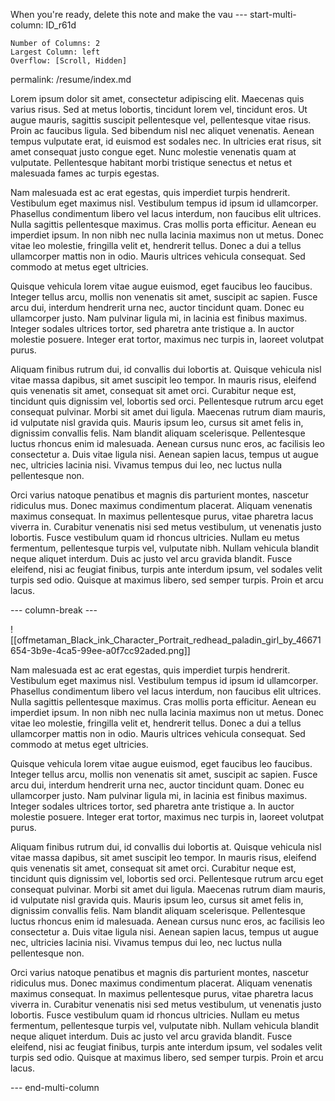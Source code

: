 

 
When you're ready, delete this note and make the vau
--- start-multi-column: ID_r61d
```column-settings
Number of Columns: 2
Largest Column: left
Overflow: [Scroll, Hidden]
```


permalink: /resume/index.md


Lorem ipsum dolor sit amet, consectetur adipiscing elit. Maecenas quis varius risus. Sed at metus lobortis, tincidunt lorem vel, tincidunt eros. Ut augue mauris, sagittis suscipit pellentesque vel, pellentesque vitae risus. Proin ac faucibus ligula. Sed bibendum nisl nec aliquet venenatis. Aenean tempus vulputate erat, id euismod est sodales nec. In ultricies erat risus, sit amet consequat justo congue eget. Nunc molestie venenatis quam at vulputate. Pellentesque habitant morbi tristique senectus et netus et malesuada fames ac turpis egestas.

Nam malesuada est ac erat egestas, quis imperdiet turpis hendrerit. Vestibulum eget maximus nisl. Vestibulum tempus id ipsum id ullamcorper. Phasellus condimentum libero vel lacus interdum, non faucibus elit ultrices. Nulla sagittis pellentesque maximus. Cras mollis porta efficitur. Aenean eu imperdiet ipsum. In non nibh nec nulla lacinia maximus non ut metus. Donec vitae leo molestie, fringilla velit et, hendrerit tellus. Donec a dui a tellus ullamcorper mattis non in odio. Mauris ultrices vehicula consequat. Sed commodo at metus eget ultricies.

Quisque vehicula lorem vitae augue euismod, eget faucibus leo faucibus. Integer tellus arcu, mollis non venenatis sit amet, suscipit ac sapien. Fusce arcu dui, interdum hendrerit urna nec, auctor tincidunt quam. Donec eu ullamcorper justo. Nam pulvinar ligula mi, in lacinia est finibus maximus. Integer sodales ultrices tortor, sed pharetra ante tristique a. In auctor molestie posuere. Integer erat tortor, maximus nec turpis in, laoreet volutpat purus.

Aliquam finibus rutrum dui, id convallis dui lobortis at. Quisque vehicula nisl vitae massa dapibus, sit amet suscipit leo tempor. In mauris risus, eleifend quis venenatis sit amet, consequat sit amet orci. Curabitur neque est, tincidunt quis dignissim vel, lobortis sed orci. Pellentesque rutrum arcu eget consequat pulvinar. Morbi sit amet dui ligula. Maecenas rutrum diam mauris, id vulputate nisl gravida quis. Mauris ipsum leo, cursus sit amet felis in, dignissim convallis felis. Nam blandit aliquam scelerisque. Pellentesque luctus rhoncus enim id malesuada. Aenean cursus nunc eros, ac facilisis leo consectetur a. Duis vitae ligula nisi. Aenean sapien lacus, tempus ut augue nec, ultricies lacinia nisi. Vivamus tempus dui leo, nec luctus nulla pellentesque non.

Orci varius natoque penatibus et magnis dis parturient montes, nascetur ridiculus mus. Donec maximus condimentum placerat. Aliquam venenatis maximus consequat. In maximus pellentesque purus, vitae pharetra lacus viverra in. Curabitur venenatis nisi sed metus vestibulum, ut venenatis justo lobortis. Fusce vestibulum quam id rhoncus ultricies. Nullam eu metus fermentum, pellentesque turpis vel, vulputate nibh. Nullam vehicula blandit neque aliquet interdum. Duis ac justo vel arcu gravida blandit. Fusce eleifend, nisi ac feugiat finibus, turpis ante interdum ipsum, vel sodales velit turpis sed odio. Quisque at maximus libero, sed semper turpis. Proin et arcu lacus.


--- column-break ---


![[offmetaman_Black_ink_Character_Portrait_redhead_paladin_girl_by_46671654-3b9e-4ca5-99ee-a0f7cc92aded.png]]

Nam malesuada est ac erat egestas, quis imperdiet turpis hendrerit. Vestibulum eget maximus nisl. Vestibulum tempus id ipsum id ullamcorper. Phasellus condimentum libero vel lacus interdum, non faucibus elit ultrices. Nulla sagittis pellentesque maximus. Cras mollis porta efficitur. Aenean eu imperdiet ipsum. In non nibh nec nulla lacinia maximus non ut metus. Donec vitae leo molestie, fringilla velit et, hendrerit tellus. Donec a dui a tellus ullamcorper mattis non in odio. Mauris ultrices vehicula consequat. Sed commodo at metus eget ultricies.

Quisque vehicula lorem vitae augue euismod, eget faucibus leo faucibus. Integer tellus arcu, mollis non venenatis sit amet, suscipit ac sapien. Fusce arcu dui, interdum hendrerit urna nec, auctor tincidunt quam. Donec eu ullamcorper justo. Nam pulvinar ligula mi, in lacinia est finibus maximus. Integer sodales ultrices tortor, sed pharetra ante tristique a. In auctor molestie posuere. Integer erat tortor, maximus nec turpis in, laoreet volutpat purus.

Aliquam finibus rutrum dui, id convallis dui lobortis at. Quisque vehicula nisl vitae massa dapibus, sit amet suscipit leo tempor. In mauris risus, eleifend quis venenatis sit amet, consequat sit amet orci. Curabitur neque est, tincidunt quis dignissim vel, lobortis sed orci. Pellentesque rutrum arcu eget consequat pulvinar. Morbi sit amet dui ligula. Maecenas rutrum diam mauris, id vulputate nisl gravida quis. Mauris ipsum leo, cursus sit amet felis in, dignissim convallis felis. Nam blandit aliquam scelerisque. Pellentesque luctus rhoncus enim id malesuada. Aenean cursus nunc eros, ac facilisis leo consectetur a. Duis vitae ligula nisi. Aenean sapien lacus, tempus ut augue nec, ultricies lacinia nisi. Vivamus tempus dui leo, nec luctus nulla pellentesque non.

Orci varius natoque penatibus et magnis dis parturient montes, nascetur ridiculus mus. Donec maximus condimentum placerat. Aliquam venenatis maximus consequat. In maximus pellentesque purus, vitae pharetra lacus viverra in. Curabitur venenatis nisi sed metus vestibulum, ut venenatis justo lobortis. Fusce vestibulum quam id rhoncus ultricies. Nullam eu metus fermentum, pellentesque turpis vel, vulputate nibh. Nullam vehicula blandit neque aliquet interdum. Duis ac justo vel arcu gravida blandit. Fusce eleifend, nisi ac feugiat finibus, turpis ante interdum ipsum, vel sodales velit turpis sed odio. Quisque at maximus libero, sed semper turpis. Proin et arcu lacus.

--- end-multi-column
